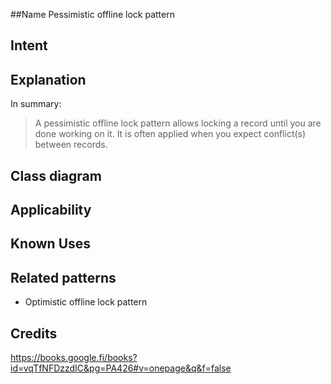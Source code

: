 ##Name
Pessimistic offline lock pattern

## Intent

## Explanation

In summary:

> A pessimistic offline lock pattern allows locking 
> a record until you are done working on it. It is often applied when you 
> expect conflict(s) between records. 



## Class diagram



## Applicability


## Known Uses



## Related patterns

- Optimistic offline lock pattern



## Credits

https://books.google.fi/books?id=vqTfNFDzzdIC&pg=PA426#v=onepage&q&f=false

